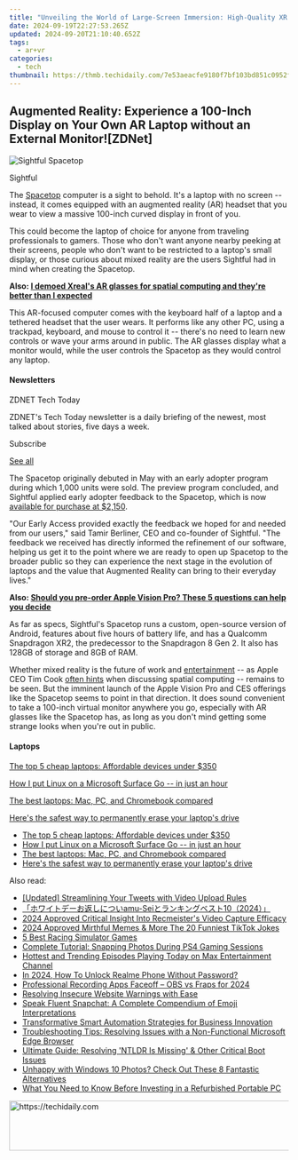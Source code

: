 ```yaml
---
title: "Unveiling the World of Large-Screen Immersion: High-Quality XR Glasses at Just $400 - Discover How by Reading ZDNET"
date: 2024-09-19T22:27:53.265Z
updated: 2024-09-20T21:10:40.652Z
tags:
  - ar+vr
categories:
  - tech
thumbnail: https://thmb.techidaily.com/7e53aeacfe9180f7bf103bd851c0952fea27590b967ba6821cf8991af471fa5a.jpg
---
```


## Augmented Reality: Experience a 100-Inch Display on Your Own AR Laptop without an External Monitor![ZDNet]

![Sightful Spacetop](https://www.zdnet.com/a/img/resize/7ff64b211bccdae9e023f61cf988dce7f8e58804/2024/01/18/92490641-9e15-4cbc-b3d4-66c68141e43c/spacetop.jpg?auto=webp&width=1280)

Sightful

The [Spacetop](https://sightful.com/) computer is a sight to behold. It's a laptop with no screen -- instead, it comes equipped with an augmented reality (AR) headset that you wear to view a massive 100-inch curved display in front of you. 

This could become the laptop of choice for anyone from traveling professionals to gamers. Those who don't want anyone nearby peeking at their screens, people who don't want to be restricted to a laptop's small display, or those curious about mixed reality are the users Sightful had in mind when creating the Spacetop. 

**Also: [I demoed Xreal's AR glasses for spatial computing and they're better than I expected](https://www.zdnet.com/article/i-demoed-xreals-ar-glasses-for-spatial-computing-and-theyre-better-than-i-expected/)**

This AR-focused computer comes with the keyboard half of a laptop and a tethered headset that the user wears. It performs like any other PC, using a trackpad, keyboard, and mouse to control it -- there's no need to learn new controls or wave your arms around in public. The AR glasses display what a monitor would, while the user controls the Spacetop as they would control any laptop.

#### Newsletters

ZDNET Tech Today

ZDNET's Tech Today newsletter is a daily briefing of the newest, most talked about stories, five days a week.

 Subscribe

[See all](https://www.zdnet.com/newsletters/)

The Spacetop originally debuted in May with an early adopter program during which 1,000 units were sold. The preview program concluded, and Sightful applied early adopter feedback to the Spacetop, which is now [available for purchase at $2,150](https://sightful.com/).

"Our Early Access provided exactly the feedback we hoped for and needed from our users," said Tamir Berliner, CEO and co-founder of Sightful. "The feedback we received has directly informed the refinement of our software, helping us get it to the point where we are ready to open up Spacetop to the broader public so they can experience the next stage in the evolution of laptops and the value that Augmented Reality can bring to their everyday lives."

**Also: [Should you pre-order Apple Vision Pro? These 5 questions can help you decide](https://www.zdnet.com/article/apple-vision-pro-should-you-pre-order/)**

As far as specs, Sightful's Spacetop runs a custom, open-source version of Android, features about five hours of battery life, and has a Qualcomm Snapdragon XR2, the predecessor to the Snapdragon 8 Gen 2\. It also has 128GB of storage and 8GB of RAM. 

Whether mixed reality is the future of work and [entertainment](https://www.zdnet.com/article/apple-is-now-marketing-vision-pro-as-the-ultimate-entertainment-device/) \-- as Apple CEO Tim Cook [often hints](https://www.zdnet.com/article/apple-vision-pro-in-stores-february-2-pre-orders-start-january-19/) when discussing spatial computing -- remains to be seen. But the imminent launch of the Apple Vision Pro and CES offerings like the Spacetop seems to point in that direction. It does sound convenient to take a 100-inch virtual monitor anywhere you go, especially with AR glasses like the Spacetop has, as long as you don't mind getting some strange looks when you're out in public. 

#### Laptops

[The top 5 cheap laptops: Affordable devices under $350](https://www.zdnet.com/article/best-cheap-laptop/ "The top 5 cheap laptops: Affordable devices under $350")

[How I put Linux on a Microsoft Surface Go -- in just an hour](https://www.zdnet.com/article/how-i-put-linux-on-a-microsoft-surface-go-in-just-an-hour/ "How I put Linux on a Microsoft Surface Go -- in just an hour")

[The best laptops: Mac, PC, and Chromebook compared](https://www.zdnet.com/article/best-laptop/ "The best laptops: Mac, PC, and Chromebook compared")

[Here's the safest way to permanently erase your laptop's drive](https://www.zdnet.com/article/wiping-a-windows-laptop-heres-the-safest-free-way-to-erase-your-personal-data/ "Here's the safest way to permanently erase your laptop's drive")

* [The top 5 cheap laptops: Affordable devices under $350](https://www.zdnet.com/article/best-cheap-laptop/ "The top 5 cheap laptops: Affordable devices under $350")
* [How I put Linux on a Microsoft Surface Go -- in just an hour](https://www.zdnet.com/article/how-i-put-linux-on-a-microsoft-surface-go-in-just-an-hour/ "How I put Linux on a Microsoft Surface Go -- in just an hour")
* [The best laptops: Mac, PC, and Chromebook compared](https://www.zdnet.com/article/best-laptop/ "The best laptops: Mac, PC, and Chromebook compared")
* [Here's the safest way to permanently erase your laptop's drive](https://www.zdnet.com/article/wiping-a-windows-laptop-heres-the-safest-free-way-to-erase-your-personal-data/ "Here's the safest way to permanently erase your laptop's drive")

<ins class="adsbygoogle"
     style="display:block"
     data-ad-format="autorelaxed"
     data-ad-client="ca-pub-7571918770474297"
     data-ad-slot="1223367746"></ins>

<ins class="adsbygoogle"
     style="display:block"
     data-ad-client="ca-pub-7571918770474297"
     data-ad-slot="8358498916"
     data-ad-format="auto"
     data-full-width-responsive="true"></ins>

<span class="atpl-alsoreadstyle">Also read:</span>
<div><ul>
<li><a href="https://twitter-videos.techidaily.com/updated-streamlining-your-tweets-with-video-upload-rules/"><u>[Updated] Streamlining Your Tweets with Video Upload Rules</u></a></li>
<li><a href="https://some-approaches.techidaily.com/amu-sei102024/"><u>「ホワイトデーお返しについamu-Seiとランキングベスト10（2024）」</u></a></li>
<li><a href="https://screen-mirroring-recording.techidaily.com/2024-approved-critical-insight-into-recmeisters-video-capture-efficacy/"><u>2024 Approved Critical Insight Into Recmeister's Video Capture Efficacy</u></a></li>
<li><a href="https://tiktok-video-files.techidaily.com/2024-approved-mirthful-memes-and-more-the-20-funniest-tiktok-jokes/"><u>2024 Approved Mirthful Memes & More The 20 Funniest TikTok Jokes</u></a></li>
<li><a href="https://screen-mirroring-recording.techidaily.com/5-best-racing-simulator-games/"><u>5 Best Racing Simulator Games</u></a></li>
<li><a href="https://tech-renaissance.techidaily.com/complete-tutorial-snapping-photos-during-ps4-gaming-sessions/"><u>Complete Tutorial: Snapping Photos During PS4 Gaming Sessions</u></a></li>
<li><a href="https://tech-renaissance.techidaily.com/hottest-and-trending-episodes-playing-today-on-max-entertainment-channel/"><u>Hottest and Trending Episodes Playing Today on Max Entertainment Channel</u></a></li>
<li><a href="https://easy-unlock-android.techidaily.com/in-2024-how-to-unlock-realme-phone-without-password-by-drfone-android/"><u>In 2024, How To Unlock Realme Phone Without Password?</u></a></li>
<li><a href="https://desktop-recording.techidaily.com/professional-recording-apps-faceoff-obs-vs-fraps-for-2024/"><u>Professional Recording Apps Faceoff – OBS vs Fraps for 2024</u></a></li>
<li><a href="https://tech-renaissance.techidaily.com/resolving-insecure-website-warnings-with-ease/"><u>Resolving Insecure Website Warnings with Ease</u></a></li>
<li><a href="https://tech-renaissance.techidaily.com/speak-fluent-snapchat-a-complete-compendium-of-emoji-interpretations/"><u>Speak Fluent Snapchat: A Complete Compendium of Emoji Interpretations</u></a></li>
<li><a href="https://some-guidance.techidaily.com/transformative-smart-automation-strategies-for-business-innovation/"><u>Transformative Smart Automation Strategies for Business Innovation</u></a></li>
<li><a href="https://tech-renaissance.techidaily.com/troubleshooting-tips-resolving-issues-with-a-non-functional-microsoft-edge-browser/"><u>Troubleshooting Tips: Resolving Issues with a Non-Functional Microsoft Edge Browser</u></a></li>
<li><a href="https://tech-renaissance.techidaily.com/ultimate-guide-resolving-ntldr-is-missing-and-other-critical-boot-issues/"><u>Ultimate Guide: Resolving 'NTLDR Is Missing' & Other Critical Boot Issues</u></a></li>
<li><a href="https://smart-video-creator.techidaily.com/unhappy-with-windows-10-photos-check-out-these-8-fantastic-alternatives/"><u>Unhappy with Windows 10 Photos? Check Out These 8 Fantastic Alternatives</u></a></li>
<li><a href="https://tech-renaissance.techidaily.com/what-you-need-to-know-before-investing-in-a-refurbished-portable-pc/"><u>What You Need to Know Before Investing in a Refurbished Portable PC</u></a></li>
</ul></div>

<!-- affiliate ads begin -->
<a href="https://aligracehair.sjv.io/c/5597632/2036486/19272" target="_top" id="2036486">
  <img src="//a.impactradius-go.com/display-ad/19272-2036486" border="0" alt="https://techidaily.com" width="728" height="90"/>
</a>
<img height="0" width="0" src="https://aligracehair.sjv.io/i/5597632/2036486/19272" style="position:absolute;visibility:hidden;" border="0" />
<!-- affiliate ads end -->

